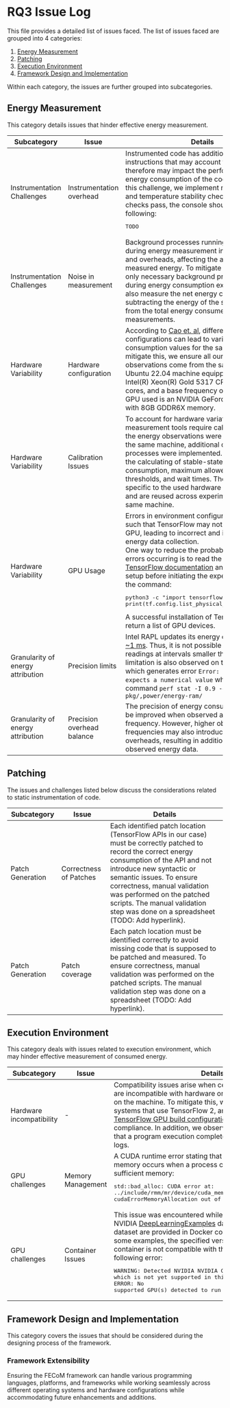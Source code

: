 # RQ3 Issue Log
This file provides a detailed list of issues faced.
The list of issues faced are grouped into 4 categories:
1. [Energy Measurement](#energy-measurement)
2. [Patching](#patching)
3. [Execution Environment](#execution-environment)
4. [Framework Design and Implementation](#framework-design-and-implementation)

Within each category, the issues are further grouped into subcategories.
## Energy Measurement
This category details issues that hinder effective energy
measurement.

| Subcategory                       | Issue                      | Details                                                                                                                                                                                                                                                                                                                                                                                                                                                                                                                                                                          |
|-----------------------------------|----------------------------|----------------------------------------------------------------------------------------------------------------------------------------------------------------------------------------------------------------------------------------------------------------------------------------------------------------------------------------------------------------------------------------------------------------------------------------------------------------------------------------------------------------------------------------------------------------------------------|
| Instrumentation Challenges        | Instrumentation overhead   | Instrumented code has additional computing instructions that may account for overhead and therefore may impact the performance and energy consumption of the code. To address this challenge, we implement machine stability and temperature stability checks. If these checks pass, the console should show the following: <pre>TODO</pre>                                                                                                                                                                                                                                      |
| Instrumentation Challenges        | Noise in measurement       | Background processes running on the machine during energy measurement introduce noise and overheads, affecting the accuracy of measured energy. To mitigate this, we ensure only necessary background processes are run during energy consumption experiments. We also measure the net energy consumption by subtracting the energy of the stable baseline from the total energy consumed during measurements.                                                                                                                                                                   |
| Hardware Variability              | Hardware configuration     | According to [Cao et. al](https://aclanthology.org/2020.sustainlp-1.19), different hardware configurations can lead to variations in energy consumption values for the same project. To mitigate this, we ensure all our energy observations come from the same machine, a Ubuntu 22.04 machine equipped with an Intel(R) Xeon(R) Gold 5317 CPU, 24 logical cores, and a base frequency of 3.00 GHz. The GPU used is an NVIDIA GeForce RTX 3070 Ti with 8GB GDDR6X memory.                                                                                                       |
| Hardware Variability              | Calibration Issues         | To account for hardware variations, energy measurement tools require calibration. While the energy observations were collected from the same machine, additional calibration processes were implemented. These included the calculating of stable-state energy consumption, maximum allowed temperature thresholds, and wait times. These values are specific to the used hardware configuration, and are reused across experiments on the same machine.                                                                                                                         |
| Hardware Variability              | GPU Usage                  | Errors in environment configuration may occur such that TensorFlow may not be utilizing the GPU, leading to incorrect and inconsistent energy data collection.<br>One way to reduce the probability of such errors occurring is to read the [official TensorFlow documentation](https://www.tensorflow.org/install/pip) and verify the GPU setup before initiating the experiments, using the command:<pre>python3 -c "import tensorflow as tf; print(tf.config.list_physical_devices('GPU'))"</pre>A successful installation of TensorFlow should return a list of GPU devices. |
| Granularity of energy attribution | Precision limits           | Intel RAPL updates its energy counters every [~1 ms](https://www.intel.com/content/www/us/en/developer/articles/technical/software-security-guidance/advisory-guidance/running-average-power-limit-energy-reporting.html). Thus, it is not possible to collect readings at intervals smaller than 1 ms. This limitation is also observed on the Perf tool, which generates error `Error: switch 'I' expects a numerical value` when executing the command `perf stat -I 0.9 -e power/energy-pkg/,power/energy-ram/`                                                              |
| Granularity of energy attribution | Precision overhead balance | The precision of energy consumption data can be improved when observed at a higher frequency. However, higher observation frequencies may also introduce computation overheads, resulting in additional noise to the observed energy data.                                                                                                                                                                                                                                                                                                                                       |

## Patching
The issues and challenges listed below discuss
the considerations related to static instrumentation of code.

| Subcategory      | Issue                  | Details                                                                                                                                                                                                                                                                                                                                                   |
|------------------|------------------------|-----------------------------------------------------------------------------------------------------------------------------------------------------------------------------------------------------------------------------------------------------------------------------------------------------------------------------------------------------------|
| Patch Generation | Correctness of Patches | Each identified patch location (TensorFlow APIs in our case) must be correctly patched to record the correct energy consumption of the API and not introduce new syntactic or semantic issues. To ensure correctness, manual validation was performed on the patched scripts. The manual validation step was done on a spreadsheet (TODO: Add hyperlink). |
| Patch Generation | Patch coverage         | Each patch location must be identified correctly to avoid missing code that is supposed to be patched and measured. To ensure correctness, manual validation was performed on the patched scripts. The manual validation step was done on a spreadsheet (TODO: Add hyperlink).                                                                            |

## Execution Environment
This category deals with issues related to execution environment, which may hinder effective measurement of consumed energy.

| Subcategory              | Issue             | Details                                                                                                                                                                                                                                                                                                                                                                                                                                                                                                                                                                |
|--------------------------|-------------------|------------------------------------------------------------------------------------------------------------------------------------------------------------------------------------------------------------------------------------------------------------------------------------------------------------------------------------------------------------------------------------------------------------------------------------------------------------------------------------------------------------------------------------------------------------------------|
| Hardware incompatibility | -                 | Compatibility issues arise when certain framework versions are incompatible with hardware or software dependencies on the machine. To mitigate this, we focus only on subject systems that use TensorFlow 2, and referenced the [TensorFlow GPU build configuration table](https://www.tensorflow.org/install/source#gpu) to ensure compliance. In addition, we observe the error logs to confirm that a program execution completes without any errors in the logs.                                                                                                   |
| GPU challenges           | Memory Management | A CUDA runtime error stating that the GPU has ran out of memory occurs when a process cannot be allocated sufficient memory:<pre>std::bad_alloc: CUDA error at: ../include/rmm/mr/device/cuda_memory_resource.hpp:70: cudaErrorMemoryAllocation out of memory</pre>                                                                                                                                                                                                                                                                                                    |
| GPU challenges           | Container Issues  | This issue was encountered while experimenting with the NVIDIA [DeepLearningExamples](https://github.com/NVIDIA/DeepLearningExamples/tree/master) dataset. The examples in the dataset are provided in Docker containers. However, for some examples, the specified version of the TensorFlow container is not compatible with the GPU, resulting in the following error: <pre>WARNING: Detected NVIDIA NVIDIA GeForce RTX 3070 Ti GPU, which is not yet supported in this version of the container<br>ERROR: No supported GPU(s) detected to run this container</pre> |

## Framework Design and Implementation
This category covers the issues that should be considered during the designing process of the framework.

### Framework Extensibility
Ensuring the FECoM framework can handle various programming languages, platforms, and frameworks while working seamlessly across different operating systems and hardware configurations while accommodating future enhancements and additions.